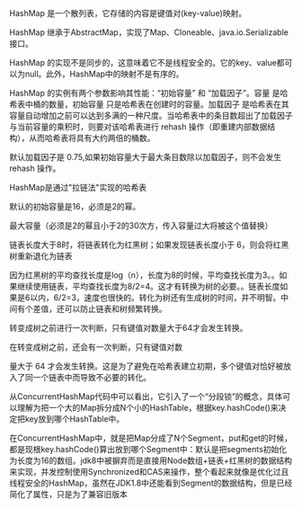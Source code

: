 HashMap 是一个散列表，它存储的内容是键值对(key-value)映射。

HashMap 继承于AbstractMap，实现了Map、Cloneable、java.io.Serializable接口。

HashMap 的实现不是同步的，这意味着它不是线程安全的。它的key、value都可以为null。此外，HashMap中的映射不是有序的。

HashMap 的实例有两个参数影响其性能：“初始容量” 和 “加载因子”。容量 是哈希表中桶的数量，初始容量 只是哈希表在创建时的容量。加载因子 是哈希表在其容量自动增加之前可以达到多满的一种尺度。当哈希表中的条目数超出了加载因子与当前容量的乘积时，则要对该哈希表进行 rehash 操作（即重建内部数据结构），从而哈希表将具有大约两倍的桶数。

默认加载因子是 0.75,如果初始容量大于最大条目数除以加载因子，则不会发生 rehash 操作。

HashMap是通过"拉链法"实现的哈希表

默认的初始容量是16，必须是2的幂。

最大容量（必须是2的幂且小于2的30次方，传入容量过大将被这个值替换）

链表长度大于8时，将链表转化为红黑树；如果发现链表长度小于 6，则会将红黑树重新退化为链表

因为红黑树的平均查找长度是log（n），长度为8的时候，平均查找长度为3。。如果继续使用链表，平均查找长度为8/2=4。这才有转换为树的必要。。链表长度如果是6以内，6/2=3，速度也很快的。转化为树还有生成树的时间，并不明智。中间有个差值，还可以防止链表和树频繁转换。

转变成树之前进行一次判断，只有键值对数量大于64才会发生转换。

在转变成树之前，还会有一次判断，只有键值对数

量大于 64 才会发生转换。这是为了避免在哈希表建立初期，多个键值对恰好被放入了同一个链表中而导致不必要的转化。

从ConcurrentHashMap代码中可以看出，它引入了一个“分段锁”的概念，具体可以理解为把一个大的Map拆分成N个小的HashTable，根据key.hashCode()来决定把key放到哪个HashTable中。

在ConcurrentHashMap中，就是把Map分成了N个Segment，put和get的时候，都是现根key.hashCode()算出放到哪个Segment中：默认是把segments初始化为长度为16的数组。jdk8中被摒弃而是直接用Node数组+链表+红黑树的数据结构来实现，并发控制使用Synchronized和CAS来操作，整个看起来就像是优化过且线程安全的HashMap，虽然在JDK1.8中还能看到Segment的数据结构，但是已经简化了属性，只是为了兼容旧版本


